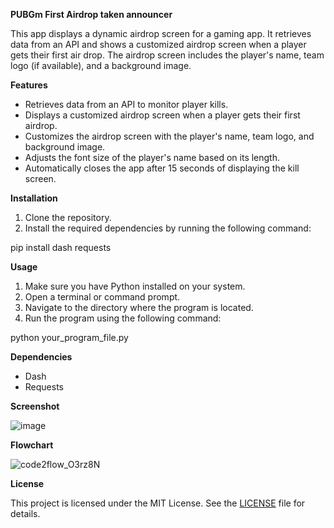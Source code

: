 **PUBGm First Airdrop taken announcer**

This app displays a dynamic airdrop screen for a gaming app. It retrieves data from an API and shows a customized airdrop screen when a player gets their first air drop. The airdrop screen includes the player's name, team logo (if available), and a background image.

**Features**

-   Retrieves data from an API to monitor player kills.
-   Displays a customized airdrop screen when a player gets their first airdrop.
-   Customizes the airdrop screen with the player's name, team logo, and background image.
-   Adjusts the font size of the player's name based on its length.
-   Automatically closes the app after 15 seconds of displaying the kill screen.

**Installation**

1.  Clone the repository.
2.  Install the required dependencies by running the following command:

pip install dash requests

**Usage**

1.  Make sure you have Python installed on your system.
2.  Open a terminal or command prompt.
3.  Navigate to the directory where the program is located.
4.  Run the program using the following command:

python your_program_file.py

**Dependencies**

-   Dash
-   Requests

**Screenshot**

![image](https://github.com/NotJeket/PUBGm-First-Airdrop/assets/37781149/d450b4e8-3bd1-40ea-9df6-358f53b9256a)


**Flowchart**

![code2flow_O3rz8N](https://github.com/NotJeket/PUBGm-First-Airdrop/assets/37781149/3db40b49-38f1-40ff-8499-e0fc9a95c038)





**License**

This project is licensed under the MIT License. See the [LICENSE](https://github.com/NotJeket/PUBGm-First-Airdrop/blob/main/LICENSE) file for details.
